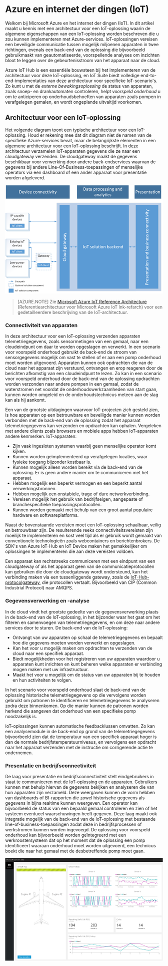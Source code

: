 # Azure en internet der dingen (IoT)

Welkom bij Microsoft Azure en het internet der dingen (IoT). In dit artikel maakt u kennis met een architectuur voor een IoT-oplossing waarin de algemene eigenschappen van een IoT-oplossing worden beschreven die u zou kunnen implementeren met Azure-services. IoT-oplossingen vereisen een beveiligde communicatie tussen mogelijk miljoenen apparaten in twee richtingen, evenals een back-end van de oplossing die bijvoorbeeld gebruikmaakt van geautomatiseerde, voorspellende analyses om inzichten bloot te leggen over de gebeurtenisstroom van het apparaat naar de cloud.

Azure IoT Hub is een essentiële bouwsteen bij het implementeren van de architectuur voor deze IoT-oplossing, en IoT Suite biedt volledige end-to-end-implementaties van deze architectuur voor specifieke IoT-scenario's. Zo kunt u met de *externe bewakingsoplossing* de status van apparaten, zoals snoep- en drankautomaten controleren, helpt *voorspeld onderhoud* u om te anticiperen op onderhoudsbehoeften van apparaten zoals pompen in verafgelegen gemalen, en wordt ongeplande uitvaltijd voorkomen.

## Architectuur voor een IoT-oplossing

Het volgende diagram toont een typische architectuur voor een IoT-oplossing. Houd er rekening mee dat dit diagram niet de namen van de specifieke Azure-services bevat, maar de belangrijkste elementen in een algemene architectuur voor een IoT-oplossing beschrijft. In deze architectuur verzamelen IoT-apparaten gegevens die ze naar een cloudgateway verzenden. De cloudgateway maakt de gegevens beschikbaar voor verwerking door andere back-endservices waarvan de gegevens bij andere Line-Of-Business-toepassingen of menselijke operators via een dashboard of een ander apparaat voor presentatie worden afgeleverd.

![Architectuur voor een IoT-oplossing][img-solution-architecture]

> [AZURE.NOTE] Zie [Microsoft Azure IoT Reference Architecture][lnk refarch] (Referentiearchitectuur voor Microsoft Azure IoT Ink-refarch) voor een gedetailleerdere beschrijving van de IoT-architectuur.

### Connectiviteit van apparaten

In deze architectuur voor een IoT-oplossing verzenden apparaten telemetriegegevens, zoals sensormetingen van een gemaal, naar een cloudeindpunt om daar te worden opgeslagen en verwerkt. In een scenario voor voorspeld onderhoud gebruikt de back-end de stroom van sensorgegevens mogelijk om vast te stellen of er aan een pomp onderhoud moet worden uitgevoerd. Apparaten kunnen ook opdrachten die van de cloud naar het apparaat zijn verstuurd, ontvangen en erop reageren door de berichten afkomstig van een cloudeindpunt te lezen. Zo kan in een scenario voor voorspeld onderhoud door de back-end van de oplossing opdrachten worden verzonden naar andere pompen in een gemaal, zodat de waterstromen net voordat de onderhoudswerkzaamheden van start gaan, kunnen worden omgeleid en de onderhoudstechnicus meteen aan de slag kan als hij aankomt.

Een van de grootste uitdagingen waarvoor IoT-projecten zich gesteld zien, is hoe apparaten op een betrouwbare en beveiligde manier kunnen worden verbonden met de back-end van de oplossing zodat het apparaat telemetriegegevens kan verzenden en opdrachten kan ophalen. Vergeleken met andere clients zoals browsers en mobiele apps hebben IoT-apparaten andere kenmerken. IoT-apparaten:

- Zijn vaak ingesloten systemen waarbij geen menselijke operator komt kijken.
- Kunnen worden geïmplementeerd op verafgelegen locaties, waar fysieke toegang bijzonder kostbaar is.
- Kunnen mogelijk alleen worden bereikt via de back-end van de oplossing. Er is geen andere manier om te communiceren met het apparaat.
- Hebben mogelijk een beperkt vermogen en een beperkt aantal verwerkingsbronnen.
- Hebben mogelijk een onstabiele, trage of dure netwerkverbinding.
- Vereisen mogelijk het gebruik van bedrijfseigen, aangepaste of branchespecifieke toepassingsprotocollen.
- Kunnen worden gemaakt met behulp van een groot aantal populaire hardware en softwareplatforms.

Naast de bovenstaande vereisten moet een IoT-oplossing schaalbaar, veilig en betrouwbaar zijn. De resulterende reeks connectiviteitsvereisten zijn moeilijk te implementeren en kost veel tijd als er gebruik wordt gemaakt van conventionele technologieën zoals webcontainers en berichtenbrokers. De SDK's van Azure IoT-Hub en IoT Device maken het gemakkelijker om oplossingen te implementeren die aan deze vereisten voldoen.

Een apparaat kan rechtstreeks communiceren met een eindpunt van een cloudgateway of als het apparaat geen van de communicatieprotocollen kan gebruiken die door de cloudgateway wordt ondersteund, kan het verbinding maken via een tussenliggende gateway, zoals de [IoT-Hub-protocolgateway][lnk-protocolgateway], die protocollen vertaalt. Bijvoorbeeld van CIP (Common Industrial Protocol) naar AMQPS.

### Gegevensverwerking en -analyse

In de cloud vindt het grootste gedeelte van de gegevensverwerking plaats in de back-end van de IoT-oplossing, in het bijzonder waar het gaat om het filteren en samenvoegen van telemetriegegevens, en om deze naar andere services door te sturen. De back-end van de IoT-oplossing:

- Ontvangt van uw apparaten op schaal de telemetriegegevens en bepaalt hoe die gegevens moeten worden verwerkt en opgeslagen. 
- Kan het voor u mogelijk maken om opdrachten te verzenden van de cloud naar een specifiek apparaat.
- Biedt mogelijkheden voor het registreren van uw apparaten waardoor u apparaten kunt inrichten en kunt beheren welke apparaten er verbinding mogen maken met uw infrastructuur.
- Maakt het voor u mogelijk om de status van uw apparaten bij te houden en hun activiteiten te volgen.

In het scenario voor voorspeld onderhoud slaat de back-end van de oplossing historische telemetriegegevens op die vervolgens worden gebruikt om patronen te identificeren en telemetriegegevens te analyseren zodra deze binnenkomen. Op die manier kunnen de patronen worden herkend die aangeven dat onderhoud van een specifieke pomp noodzakelijk is.

IoT-oplossingen kunnen automatische feedbacklussen omvatten. Zo kan een analysemodule in de back-end op grond van de telemetriegegevens bijvoorbeeld zien dat de temperatuur van een specifiek apparaat hoger is dan de normale bedrijfstemperatuurniveaus, en vervolgens een opdracht naar het apparaat verzenden met de instructie om corrigerende actie te ondernemen.

### Presentatie en bedrijfsconnectiviteit

De laag voor presentatie en bedrijfsconnectiviteit stelt eindgebruikers in staat te communiceren met de IoT-oplossing en de apparaten. Gebruikers kunnen met behulp hiervan de gegevens bekijken en analyseren die van hun apparaten zijn verzameld. Deze weergaven kunnen de vorm hebben van dashboards of BI-rapporten die zowel historische gegevens als gegevens in bijna realtime kunnen weergeven. Een operator kan bijvoorbeeld de status van een bepaald gemaal controleren en zien of het systeem eventueel waarschuwingen heeft gegeven. Deze laag maakt ook integratie mogelijk van de back-end van de IoT-oplossing met bestaande line-of-business-toepassingen zodat deze in bedrijfsprocessen of werkstromen kunnen worden ingevoegd. De oplossing voor voorspeld onderhoud kan bijvoorbeeld worden geïntegreerd met een werkroostersysteem dat op het moment dat de oplossing een pomp identificeert waaraan onderhoud moet worden uitgevoerd, een technicus boekt die naar het gemaal met de desbetreffende pomp moet gaan.

![Dashboard van de IoT-oplossing][img-dashboard]

[img-solution-architecture]: ./media/iot-azure-and-iot/iot-reference-architecture.png
[img-dashboard]: ./media/iot-azure-and-iot/iot-suite.png

[lnk-machinelearning]: http://azure.microsoft.com/documentation/services/machine-learning/
[Azure IoT Suite]: http://azure.microsoft.com/solutions/iot
[lnk-protocolgateway]:  ../articles/iot-hub/iot-hub-protocol-gateway.md
[lnk refarch]: http://download.microsoft.com/download/A/4/D/A4DAD253-BC21-41D3-B9D9-87D2AE6F0719/Microsoft_Azure_IoT_Reference_Architecture.pdf


<!--HONumber=Sep16_HO3-->


